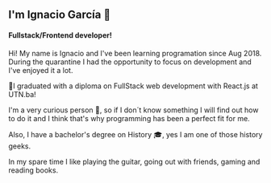<h2>I'm Ignacio García 👋</h2>

<h4>Fullstack/Frontend developer!</h4>

Hi! My name is Ignacio and I've been learning programation since Aug 2018. During the quarantine I had the opportunity to focus on development and I've enjoyed it a lot.

:trumpet:I graduated with a diploma on FullStack web development with React.js at UTN.ba!

I'm a very curious person :mag_right:, so if I don´t know something I will find out how to do it and I think that's why programming has been a perfect fit for me.

Also, I have a bachelor's degree on History :mortar_board:, yes I am one of those history geeks. 

In my spare time I like playing the guitar, going out with friends, gaming and reading books.
